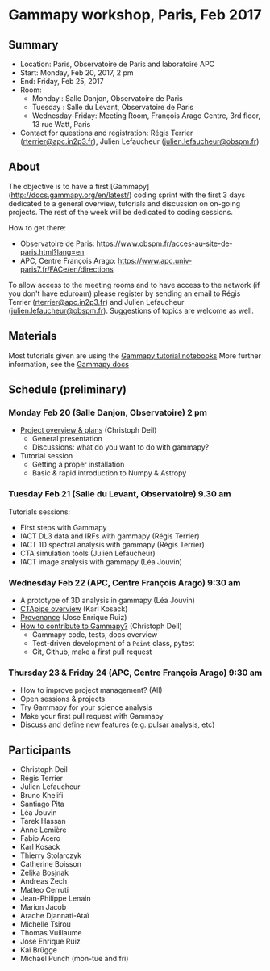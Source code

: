 # Gammapy workshop, Paris, Feb 2017

## Summary

* Location: Paris, Observatoire de Paris and laboratoire APC
* Start: Monday, Feb 20, 2017, 2 pm
* End: Friday, Feb 25, 2017 
* Room: 
   * Monday : Salle Danjon, Observatoire de Paris
   * Tuesday : Salle du Levant, Observatoire de Paris
   * Wednesday-Friday: Meeting Room, François Arago Centre, 3rd floor, 13 rue Watt, Paris
* Contact for questions and registration: Régis Terrier (rterrier@apc.in2p3.fr), Julien Lefaucheur (julien.lefaucheur@obspm.fr)

## About
The objective is to have a first [Gammapy] (http://docs.gammapy.org/en/latest/) coding sprint with the first 3 days dedicated to a general overview, tutorials and discussion on on-going projects. The rest of the week will be dedicated to coding sessions.

How to get there:
* Observatoire de Paris:
https://www.obspm.fr/acces-au-site-de-paris.html?lang=en
* APC, Centre François Arago:
https://www.apc.univ-paris7.fr/FACe/en/directions

To allow access to the meeting rooms and to have access to the network (if you don't have eduroam) please register by sending an email to Régis Terrier (rterrier@apc.in2p3.fr) and Julien Lefaucheur (julien.lefaucheur@obspm.fr). Suggestions of topics are welcome as well.

## Materials

Most tutorials given are using the [Gammapy tutorial notebooks](http://nbviewer.jupyter.org/github/gammapy/gammapy-extra/blob/master/index.ipynb)
More further information, see the [Gammapy docs](http://docs.gammapy.org/)

## Schedule (preliminary)

### Monday Feb 20 (Salle Danjon, Observatoire) 2 pm

* [Project overview & plans](2017-02-Paris/2017-02-20_Gammapy_Overview.pdf) (Christoph Deil)
    * General presentation
    * Discussions: what do you want to do with gammapy?  
* Tutorial session
    * Getting a proper installation
    * Basic & rapid introduction to Numpy & Astropy

### Tuesday Feb 21 (Salle du Levant, Observatoire)  9.30 am

Tutorials sessions:

* First steps with Gammapy
* IACT DL3 data and IRFs with gammapy (Régis Terrier)
* IACT 1D spectral analysis with gammapy (Régis Terrier)
* CTA simulation tools  (Julien Lefaucheur)
* IACT image analysis with gammapy (Léa Jouvin)

### Wednesday Feb 22 (APC, Centre François Arago) 9:30 am 

* A prototype of 3D analysis in gammapy  (Léa Jouvin)
* [CTApipe overview](2017-02-Paris/ctapipe-at-gammapy.pdf) (Karl Kosack)
* [Provenance](http://www.iaa.es/~jer/downloads/Provenance.pdf) (Jose Enrique Ruiz)
* [How to contribute to Gammapy?](https://github.com/cdeil/gammapy-paris-tutorial) (Christoph Deil)
    * Gammapy code, tests, docs overview
    * Test-driven development of a `Point` class, pytest
    * Git, Github, make a first pull request

### Thursday 23 & Friday 24 (APC, Centre François Arago) 9:30 am

* How to improve project management? (All)
* Open sessions & projects
* Try Gammapy for your science analysis
* Make your first pull request with Gammapy
* Discuss and define new features (e.g. pulsar analysis, etc)

## Participants

* Christoph Deil
* Régis Terrier
* Julien Lefaucheur
* Bruno Khelifi
* Santiago Pita
* Léa Jouvin
* Tarek Hassan
* Anne Lemière
* Fabio Acero
* Karl Kosack
* Thierry Stolarczyk
* Catherine Boisson
* Zeljka Bosjnak
* Andreas Zech
* Matteo Cerruti
* Jean-Philippe Lenain
* Marion Jacob
* Arache Djannati-Ataï
* Michelle Tsirou
* Thomas Vuillaume
* Jose Enrique Ruiz
* Kai Brügge
* Michael Punch (mon-tue and fri)
